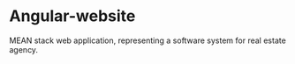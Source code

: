 # Angular-website
MEAN stack web application, representing a software system for real estate agency.

